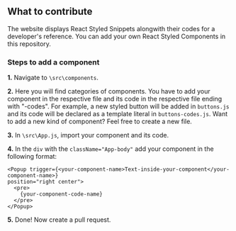 ## What to contribute

The website displays React Styled Snippets alongwith their codes for a developer's reference. You can add your own React Styled Components in this repository.

### Steps to add a component

**1.** Navigate to `\src\components`.

**2.** Here you will find categories of components. You have to add your component in the respective file and its code in the respective file ending with "-codes". For example, a new styled button will be added in `buttons.js` and its code will be declared as a template literal in `buttons-codes.js`.
Want to add a new kind of component? Feel free to create a new file.

**3.** In `\src\App.js`, import your component and its code.

**4.** In the `div` with the `className="App-body"` add your component in the following format:
```
<Popup trigger={<your-component-name>Text-inside-your-component</your-component-name>} 
position="right center">
  <pre>
    {your-component-code-name}
  </pre>
</Popup>
```

**5.** Done! Now create a pull request.
